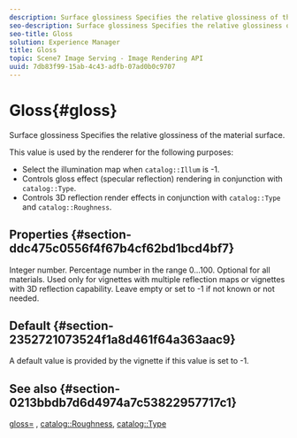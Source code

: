 ```yaml
---
description: Surface glossiness Specifies the relative glossiness of the material surface.
seo-description: Surface glossiness Specifies the relative glossiness of the material surface.
seo-title: Gloss
solution: Experience Manager
title: Gloss
topic: Scene7 Image Serving - Image Rendering API
uuid: 7db83f99-15ab-4c43-adfb-07ad0b0c9707
---
```


# Gloss{#gloss}

Surface glossiness Specifies the relative glossiness of the material surface.

This value is used by the renderer for the following purposes:

* Select the illumination map when `catalog::Illum` is -1. 
* Controls gloss effect (specular reflection) rendering in conjunction with `catalog::Type`. 
* Controls 3D reflection render effects in conjunction with `catalog::Type` and `catalog::Roughness`.

## Properties {#section-ddc475c0556f4f67b4cf62bd1bcd4bf7}

Integer number. Percentage number in the range 0…100. Optional for all materials. Used only for vignettes with multiple reflection maps or vignettes with 3D reflection capability. Leave empty or set to -1 if not known or not needed.

## Default {#section-2352721073524f1a8d461f64a363aac9}

A default value is provided by the vignette if this value is set to -1.

## See also {#section-0213bbdb7d6d4974a7c53822957717c1}

[gloss=](../../../../../ir-api/http-protocol/image-rendering-api-ref/c-ir-http-protocol-ref/c-ir-http-protocol-command-reference/r-ir-http-gloss.md#reference-325aef2ee51e4e1584a06047427340ca) , [catalog::Roughness](../../../../../ir-api/material-cat/image-rendering-api-ref/c-ir-material-catalog/c-ir-material-data-reference/r-ir-roughness.md#reference-79f748ac642745e3b81795a99f61fa99), [catalog::Type](../../../../../ir-api/material-cat/image-rendering-api-ref/c-ir-material-catalog/c-ir-material-data-reference/r-ir-cat-type.md#reference-9bea147dda9f4e74bc0ec79dcc0d9161) 
